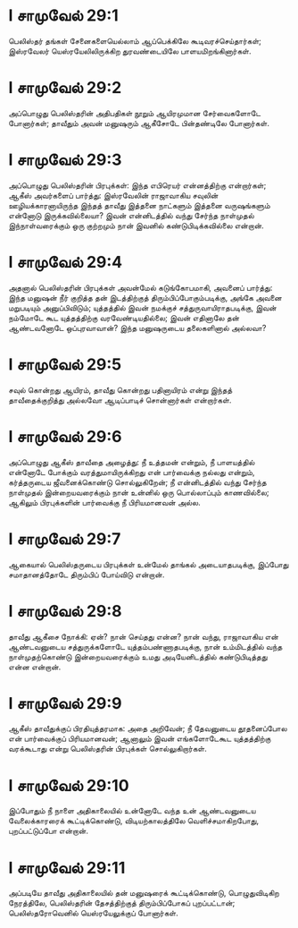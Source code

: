 # I சாமுவேல் 29:1

பெலிஸ்தர் தங்கள் சேனைகளையெல்லாம் ஆப்பெக்கிலே கூடிவரச்செய்தார்கள்;
இஸ்ரவேலர் யெஸ்ரயேலிலிருக்கிற துரவண்டையிலே பாளயமிறங்கினார்கள்.

# I சாமுவேல் 29:2

அப்பொழுது பெலிஸ்தரின் அதிபதிகள் நூறும் ஆயிரமுமான சேர்வைகளோடே போனார்கள்;
தாவீதும் அவன் மனுஷரும் ஆகீசோடே பின்தண்டிலே போனார்கள்.

# I சாமுவேல் 29:3

அப்பொழுது பெலிஸ்தரின் பிரபுக்கள்: இந்த எபிரெயர் என்னத்திற்கு என்றார்கள்;
ஆகீஸ் அவர்களைப் பார்த்து: இஸ்ரவேலின் ராஜாவாகிய சவுலின்
ஊழியக்காரனாயிருந்த இந்தத் தாவீது இத்தனை நாட்களும் இத்தனை வருஷங்களும்
என்னோடு இருக்கவில்லையா? இவன் என்னிடத்தில் வந்து சேர்ந்த நாள்முதல்
இந்நாள்வரைக்கும் ஒரு குற்றமும் நான் இவனில் கண்டுபிடிக்கவில்லை என்றான்.

# I சாமுவேல் 29:4

அதனால் பெலிஸ்தரின் பிரபுக்கள் அவன்மேல் கடுங்கோபமாகி, அவனைப் பார்த்து:
இந்த மனுஷன் நீர் குறித்த தன் இடத்திற்குத் திரும்பிப்போகும்படிக்கு, அங்கே
அவனை மறுபடியும் அனுப்பிவிடும்; யுத்தத்தில் இவன் நமக்குச்
சத்துருவாயிராதபடிக்கு, இவன் நம்மோடே கூட யுத்தத்திற்கு வரவேண்டியதில்லை;
இவன் எதினாலே தன் ஆண்டவனோடே ஒப்புரவாவான்? இந்த மனுஷருடைய தலைகளினால்
அல்லவா?

# I சாமுவேல் 29:5

சவுல் கொன்றது ஆயிரம், தாவீது கொன்றது பதினாயிரம் என்று இந்தத்
தாவீதைக்குறித்து அல்லவோ ஆடிப்பாடிச் சொன்னார்கள் என்றார்கள்.

# I சாமுவேல் 29:6

அப்பொழுது ஆகீஸ் தாவீதை அழைத்து: நீ உத்தமன் என்றும், நீ பாளயத்தில்
என்னோடே போக்கும் வரத்துமாயிருக்கிறது என் பார்வைக்கு நல்லது என்றும்,
கர்த்தருடைய ஜீவனைக்கொண்டு சொல்லுகிறேன்; நீ என்னிடத்தில் வந்து சேர்ந்த
நாள்முதல் இன்றையவரைக்கும் நான் உன்னில் ஒரு பொல்லாப்பும் காணவில்லை;
ஆகிலும் பிரபுக்களின் பார்வைக்கு நீ பிரியமானவன் அல்ல.

# I சாமுவேல் 29:7

ஆகையால் பெலிஸ்தருடைய பிரபுக்கள் உன்மேல் தாங்கல் அடையாதபடிக்கு, இப்போது
சமாதானத்தோடே திரும்பிப் போய்விடு என்றான்.

# I சாமுவேல் 29:8

தாவீது ஆகீசை நோக்கி: ஏன்? நான் செய்தது என்ன? நான் வந்து, ராஜாவாகிய என்
ஆண்டவனுடைய சத்துருக்களோடே யுத்தம்பண்ணாதபடிக்கு, நான் உம்மிடத்தில் வந்த
நாள்முதற்கொண்டு இன்றையவரைக்கும் உமது அடியேனிடத்தில் கண்டுபிடித்தது என்ன
என்றான்.

# I சாமுவேல் 29:9

ஆகீஸ் தாவீதுக்குப் பிரதியுத்தரமாக: அதை அறிவேன்; நீ தேவனுடைய தூதனைப்போல
என் பார்வைக்குப் பிரியமானவன்; ஆனாலும் இவன் எங்களோடேகூட யுத்தத்திற்கு
வரக்கூடாது என்று பெலிஸ்தரின் பிரபுக்கள் சொல்லுகிறார்கள்.

# I சாமுவேல் 29:10

இப்போதும் நீ நாளை அதிகாலையில் உன்னோடே வந்த உன் ஆண்டவனுடைய வேலைக்காரரைக்
கூட்டிக்கொண்டு, விடியற்காலத்திலே வெளிச்சமாகிறபோது, புறப்பட்டுப்போ
என்றான்.

# I சாமுவேல் 29:11

அப்படியே தாவீது அதிகாலையில் தன் மனுஷரைக் கூட்டிக்கொண்டு, பொழுதுவிடிகிற
நேரத்திலே, பெலிஸ்தரின் தேசத்திற்குத் திரும்பிப்போகப் புறப்பட்டான்;
பெலிஸ்தரோவெனில் யெஸ்ரயேலுக்குப் போனார்கள்.
